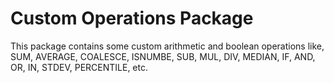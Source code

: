 # Custom Operations Package

This package contains some custom arithmetic and boolean operations like, SUM, AVERAGE, COALESCE, ISNUMBE, SUB, MUL, DIV, MEDIAN, IF, AND, OR, IN, STDEV, PERCENTILE, etc.